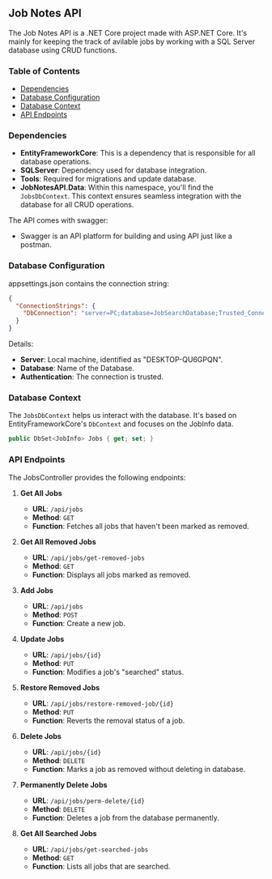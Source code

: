 ## Job Notes API

The Job Notes API is a .NET Core project made with ASP.NET Core. It's mainly for keeping the track of avilable jobs by working with a SQL Server database using CRUD functions.

### Table of Contents

- [Dependencies](#dependencies)
- [Database Configuration](#database-configuration)
- [Database Context](#database-context)
- [API Endpoints](#api-endpoints)

### Dependencies

- **EntityFrameworkCore**: This is a dependency that is responsible for all database operations.
- **SQLServer**: Dependency used for database integration.
- **Tools**: Required for migrations and update database.
- **JobNotesAPI.Data**: Within this namespace, you'll find the `JobsDbContext`. This context ensures seamless integration with the database for all CRUD operations.

The API comes with swagger:
- Swagger is an API platform for building and using API just like a postman.


### Database Configuration

appsettings.json contains the connection string:

```json
{
  "ConnectionStrings": {
    "DbConnection": "server=PC;database=JobSearchDatabase;Trusted_Connection=true;TrustServerCertificate=true;"
  }
}
```

Details:
- **Server**: Local machine, identified as "DESKTOP-QU6GPQN".
- **Database**: Name of the Database.
- **Authentication**: The connection is trusted.

### Database Context

The `JobsDbContext` helps us interact with the database. It's based on EntityFrameworkCore's `DbContext` and focuses on the JobInfo data.

```csharp
public DbSet<JobInfo> Jobs { get; set; }
```

### API Endpoints

The JobsController provides the following endpoints:

1. **Get All Jobs**
    - **URL**: `/api/jobs`
    - **Method**: `GET`
    - **Function**: Fetches all jobs that haven't been marked as removed.

2. **Get All Removed Jobs**
    - **URL**: `/api/jobs/get-removed-jobs`
    - **Method**: `GET`
    - **Function**: Displays all jobs marked as removed.

3. **Add Jobs**
    - **URL**: `/api/jobs`
    - **Method**: `POST`
    - **Function**: Create a new job.

4. **Update Jobs**
    - **URL**: `/api/jobs/{id}`
    - **Method**: `PUT`
    - **Function**: Modifies a job's "searched" status.

5. **Restore Removed Jobs**
    - **URL**: `/api/jobs/restore-removed-job/{id}`
    - **Method**: `PUT`
    - **Function**: Reverts the removal status of a job.

6. **Delete Jobs**
    - **URL**: `/api/jobs/{id}`
    - **Method**: `DELETE`
    - **Function**: Marks a job as removed without deleting in database.

7. **Permanently Delete Jobs**
    - **URL**: `/api/jobs/perm-delete/{id}`
    - **Method**: `DELETE`
    - **Function**: Deletes a job from the database permanently.

8. **Get All Searched Jobs**
    - **URL**: `/api/jobs/get-searched-jobs`
    - **Method**: `GET`
    - **Function**: Lists all jobs that are searched.

